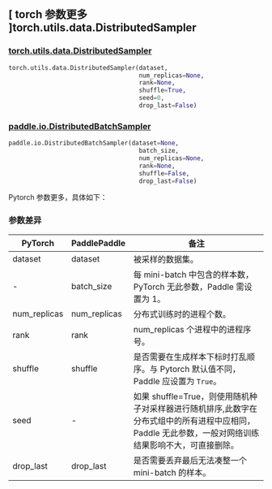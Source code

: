 ## [ torch 参数更多 ]torch.utils.data.DistributedSampler
### [torch.utils.data.DistributedSampler](https://pytorch.org/docs/stable/data.html?highlight=distributedsampler#torch.utils.data.distributed.DistributedSampler)

```python
torch.utils.data.DistributedSampler(dataset,
                                    num_replicas=None,
                                    rank=None,
                                    shuffle=True,
                                    seed=0,
                                    drop_last=False)
```

### [paddle.io.DistributedBatchSampler](https://www.paddlepaddle.org.cn/documentation/docs/zh/api/paddle/io/DistributedBatchSampler_cn.html#distributedbatchsampler)

```python
paddle.io.DistributedBatchSampler(dataset=None,
                                    batch_size,
                                    num_replicas=None,
                                    rank=None,
                                    shuffle=False,
                                    drop_last=False)
```

Pytorch 参数更多，具体如下：
### 参数差异
| PyTorch       | PaddlePaddle | 备注                                                   |
| ----- | ---------- | ---------- |
| dataset             | dataset   | 被采样的数据集。                   |
| -             | batch_size   | 每 mini-batch 中包含的样本数，PyTorch 无此参数，Paddle 需设置为 1。                   |
| num_replicas             | num_replicas   | 分布式训练时的进程个数。                   |
| rank             | rank   | num_replicas 个进程中的进程序号。                   |
| shuffle             | shuffle   | 是否需要在生成样本下标时打乱顺序。与 Pytorch 默认值不同， Paddle 应设置为 `True`。                    |
| seed          | -            | 如果 shuffle=True，则使用随机种子对采样器进行随机排序,此数字在分布式组中的所有进程中应相同，Paddle 无此参数，一般对网络训练结果影响不大，可直接删除。  |
| drop_last             | drop_last   | 是否需要丢弃最后无法凑整一个 mini-batch 的样本。                   |
